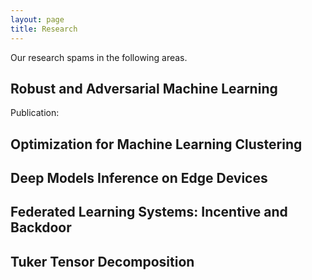 ```yaml
---
layout: page
title: Research
---
```


Our research spams in the following areas.

## Robust and Adversarial Machine Learning

Publication: 

## Optimization for Machine Learning Clustering 


## Deep Models Inference on Edge Devices


## Federated Learning Systems: Incentive and Backdoor


## Tuker Tensor Decomposition
